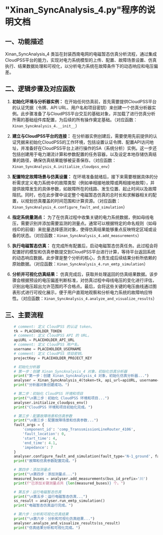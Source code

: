# "Xinan_SyncAnalysis_4.py"程序的说明文档

## 一、功能描述

Xinan_SyncAnalysis_4 类旨在封装西南电网的电磁暂态仿真分析流程，通过集成CloudPSS平台的能力，实现对电力系统模型的上传、配置、故障场景设置、仿真执行、结果数据处理和可视化，以分析电力系统在故障条件下的动态响应和电压偏差。

## 二、逻辑步骤及对应函数

1.  **初始化环境与分析器实例：** 在开始任何仿真前，首先需要提供CloudPSS平台的认证凭据（令牌、API URL、用户名和项目密钥）来创建一个仿真分析器实例。此步骤准备了与CloudPSS平台交互的基础对象，并加载了进行仿真分析所需的基础组件库配置，为后续的所有操作奠定基础。（对应函数：`Xinan_SyncAnalysis_4.__init__`）

2.  **建立与CloudPSS平台的连接：** 在分析器实例创建后，需要使用先前提供的认证凭据来初始化CloudPSS的工作环境，包括设置认证令牌、配置API访问地址，并准备好在CloudPSS平台上进行操作的SA（系统分析）实例。这一步还包括创建用于电力潮流计算和参数配置的任务容器，以及设定本地存储仿真结果的路径，确保仿真结果能够被妥善保存。（对应函数：`Xinan_SyncAnalysis_4.initialize_cloudpss_env`）

3.  **配置特定故障场景与仿真设置：** 在环境准备就绪后，接下来需要根据具体的分析需求定义电力系统中的故障类型（例如单相接地故障或两相接地故障），并提供故障发生的具体参数，如故障所在的线路、发生位置、起止时间以及故障阻抗。同时，也在此步骤中设定整个电磁暂态仿真的总时长和求解器相关的配置，以规划仿真覆盖的时间范围和计算资源。（对应函数：`Xinan_SyncAnalysis_4.configure_fault_and_simulation`）

4.  **指定系统量测点：** 为了在仿真过程中收集关键的电力系统数据，例如母线电压，需要识别并添加需要监测的测量点。通常可以根据特定的命名规则（如母线ID的前缀）来批量选择感测对象，使得仿真结果能够重点反映特定区域或设备的状态。（对应函数：`Xinan_SyncAnalysis_4.add_measurements`）

5.  **执行电磁暂态仿真：** 在完成所有配置后，启动电磁暂态仿真任务。此过程会将配置好的模型和仿真参数提交到CloudPSS平台进行计算，等待平台返回系统的动态响应数据。此步骤是整个分析的核心，负责生成后续结果分析所依赖的原始数据。（对应函数：`Xinan_SyncAnalysis_4.run_emtp_simulation`）

6.  **分析并可视化仿真结果：** 仿真完成后，获取并处理返回的仿真结果数据。该步骤会根据预设的电压偏差判断标准，对仿真过程中母线电压的变化进行评估，识别出电压超出允许范围的不合格点。最后，会将这些关键的电压曲线通过图表形式进行可视化展示，便于用户直观地观察和分析电力系统的故障响应特性。（对应函数：`Xinan_SyncAnalysis_4.analyze_and_visualize_results`）

## 三、主要流程

```python
    # comment: 定义 CloudPSS 的认证 token。
    tk = PLACEHOLDER_TOKEN
    # comment: 定义 CloudPSS API 的 URL。
    apiURL = PLACEHOLDER_API_URL
    # comment: 定义 CloudPSS 用户名。
    username = PLACEHOLDER_USERNAME
    # comment: 定义 CloudPSS 项目密钥。
    projectKey = PLACEHOLDER_PROJECT_KEY

    # 初始化分析器
    # 第一步：创建 Xinan_SyncAnalysis_4 对象，初始化仿真分析器
    print("第一步：创建 Xinan_SyncAnalysis_4 对象，初始化仿真分析器...")
    analyser = Xinan_SyncAnalysis_4(token=tk, api_url=apiURL, username=username, project_key=projectKey)
    print("分析器对象创建成功。")

    # 第二步：初始化 CloudPSS 环境和项目
    print("\n第二步：初始化 CloudPSS 环境和项目...")
    analyser.initialize_cloudpss_env()
    print("CloudPSS 环境和项目初始化完成。")

    # 第三步：配置故障场景和仿真参数
    print("\n第三步：配置故障场景和仿真参数...")
    fault_args = {
        'component_id': 'comp_TranssmissionLineRouter_4106',
        'fault_location': 0,
        'start_time': 4,
        'end_time': 4.1,
        'impedance': 7
    }
    analyser.configure_fault_and_simulation(fault_type='N-1_ground', fault_args=fault_args, end_time=10)
    print("故障和仿真参数配置完成。")

    # 第四步：添加测量点
    print("\n第四步：添加测量点...")
    measured_buses = analyser.add_measurements(bus_id_prefix='川')
    print(f"已添加关键测量点共 {len(measured_buses)} 个。")

    # 第五步：运行电磁暂态仿真
    print("\n第五步：运行电磁暂态仿真...")
    ss_result = analyser.run_emtp_simulation()
    print("电磁暂态仿真运行完成。")

    # 第六步：分析和可视化仿真结果
    print("\n第六步：分析和可视化仿真结果...")
    analyser.analyze_and_visualize_results(ss_result)
    print("仿真结果分析和可视化完成。")
```